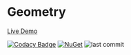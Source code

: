 # Geometry

[Live Demo](https://aptacode.github.io/Geometry/)


[![Codacy Badge](https://app.codacy.com/project/badge/Grade/3c10562f384140f1bdac7c6e0a386860)](https://www.codacy.com/gh/Aptacode/Geometry/dashboard?utm_source=github.com&amp;utm_medium=referral&amp;utm_content=Aptacode/Geometry&amp;utm_campaign=Badge_Grade)
[![NuGet](https://img.shields.io/nuget/v/Aptacode.Geometry.svg?style=flat)](https://www.nuget.org/packages/Aptacode.Geometry/)
![last commit](https://img.shields.io/github/last-commit/Aptacode/Geometry?style=flat-square&cacheSeconds=86000)
